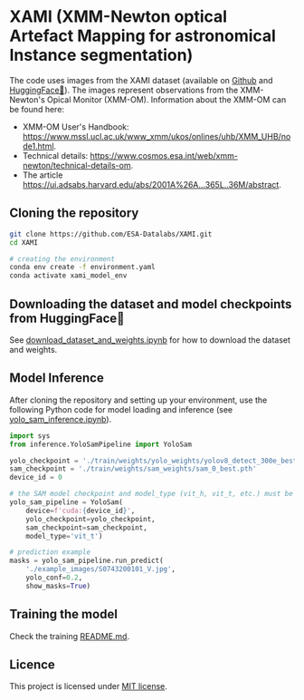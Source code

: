 # XAMI (XMM-Newton optical Artefact Mapping for astronomical Instance segmentation)

The code uses images from the XAMI dataset (available on [Github](https://github.com/ESA-Datalabs/XAMI-dataset) and [HuggingFace🤗](https://huggingface.co/datasets/iulia-elisa/XAMI-dataset)). The images represent observations from the XMM-Newton's Opical Monitor (XMM-OM). Information about the XMM-OM can be found here: 

- XMM-OM User's Handbook: https://www.mssl.ucl.ac.uk/www_xmm/ukos/onlines/uhb/XMM_UHB/node1.html.
- Technical details: https://www.cosmos.esa.int/web/xmm-newton/technical-details-om.
- The article https://ui.adsabs.harvard.edu/abs/2001A%26A...365L..36M/abstract.

## Cloning the repository

```bash
git clone https://github.com/ESA-Datalabs/XAMI.git
cd XAMI

# creating the environment
conda env create -f environment.yaml
conda activate xami_model_env
```

## Downloading the dataset and model checkpoints from HuggingFace🤗

See [download_dataset_and_weights.ipynb](https://github.com/ESA-Datalabs/XAMI-model/blob/main/download_dataset_and_weights.ipynb) for how to download the dataset and weights. 

<!-- 1. **Downloading** the dataset archive from [HuggingFace](https://huggingface.co/datasets/iulia-elisa/XAMI-dataset/blob/main/xami_dataset.zip).

```bash
DEST_DIR='.' # destination folder for the dataset (should usually be set to current directory)

huggingface-cli download iulia-elisa/XAMI-dataset xami_dataset.zip --repo-type dataset --local-dir "$DEST_DIR" && unzip "$DEST_DIR/xami_dataset.zip" -d "$DEST_DIR" && rm "$DEST_DIR/xami_dataset.zip"
``` -->

## Model Inference

After cloning the repository and setting up your environment, use the following Python code for model loading and inference (see [yolo_sam_inference.ipynb](https://github.com/ESA-Datalabs/XAMI-model/blob/main/yolo_sam_inference.ipynb)).

```python
import sys
from inference.YoloSamPipeline import YoloSam

yolo_checkpoint = './train/weights/yolo_weights/yolov8_detect_300e_best.pt'
sam_checkpoint = './train/weights/sam_weights/sam_0_best.pth'
device_id = 0

# the SAM model checkpoint and model_type (vit_h, vit_t, etc.) must be compatible
yolo_sam_pipeline = YoloSam(
    device=f'cuda:{device_id}', 
    yolo_checkpoint=yolo_checkpoint, 
    sam_checkpoint=sam_checkpoint, 
    model_type='vit_t')

# prediction example
masks = yolo_sam_pipeline.run_predict(
    './example_images/S0743200101_V.jpg', 
    yolo_conf=0.2, 
    show_masks=True)
```

## Training the model

Check the training [README.md](https://github.com/ESA-Datalabs/XAMI-model/blob/main/train/README.md).

## Licence 

This project is licensed under [MIT license](LICENSE).

